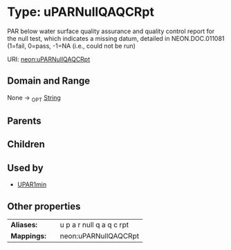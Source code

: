 
# Type: uPARNullQAQCRpt


PAR below water surface quality assurance and quality control report for the null test, which indicates a missing datum, detailed in NEON.DOC.011081 (1=fail, 0=pass, -1=NA (i.e., could not be run)

URI: [neon:uPARNullQAQCRpt](https://data.neonscience.org/uPARNullQAQCRpt)


## Domain and Range

None ->  <sub>OPT</sub> [String](types/String.md)

## Parents


## Children


## Used by

 * [UPAR1min](UPAR1min.md)

## Other properties

|  |  |  |
| --- | --- | --- |
| **Aliases:** | | u p a r null q a q c rpt |
| **Mappings:** | | neon:uPARNullQAQCRpt |

